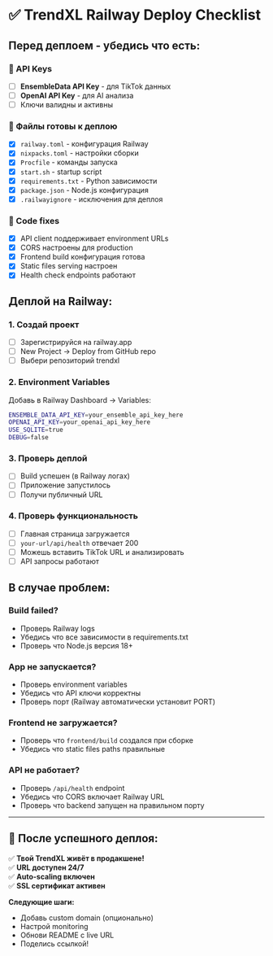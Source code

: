 # ✅ TrendXL Railway Deploy Checklist

## Перед деплоем - убедись что есть:

### 🔑 API Keys

- [ ] **EnsembleData API Key** - для TikTok данных
- [ ] **OpenAI API Key** - для AI анализа
- [ ] Ключи валидны и активны

### 📁 Файлы готовы к деплою

- [x] `railway.toml` - конфигурация Railway
- [x] `nixpacks.toml` - настройки сборки
- [x] `Procfile` - команды запуска
- [x] `start.sh` - startup script
- [x] `requirements.txt` - Python зависимости
- [x] `package.json` - Node.js конфигурация
- [x] `.railwayignore` - исключения для деплоя

### 🔧 Code fixes

- [x] API client поддерживает environment URLs
- [x] CORS настроены для production
- [x] Frontend build конфигурация готова
- [x] Static files serving настроен
- [x] Health check endpoints работают

## Деплой на Railway:

### 1. Создай проект

- [ ] Зарегистрируйся на railway.app
- [ ] New Project → Deploy from GitHub repo
- [ ] Выбери репозиторий trendxl

### 2. Environment Variables

Добавь в Railway Dashboard → Variables:

```bash
ENSEMBLE_DATA_API_KEY=your_ensemble_api_key_here
OPENAI_API_KEY=your_openai_api_key_here
USE_SQLITE=true
DEBUG=false
```

### 3. Проверь деплой

- [ ] Build успешен (в Railway логах)
- [ ] Приложение запустилось
- [ ] Получи публичный URL

### 4. Проверь функциональность

- [ ] Главная страница загружается
- [ ] `your-url/api/health` отвечает 200
- [ ] Можешь вставить TikTok URL и анализировать
- [ ] API запросы работают

## В случае проблем:

### Build failed?

- Проверь Railway logs
- Убедись что все зависимости в requirements.txt
- Проверь что Node.js версия 18+

### App не запускается?

- Проверь environment variables
- Убедись что API ключи корректны
- Проверь порт (Railway автоматически установит PORT)

### Frontend не загружается?

- Проверь что `frontend/build` создался при сборке
- Убедись что static files paths правильные

### API не работает?

- Проверь `/api/health` endpoint
- Убедись что CORS включает Railway URL
- Проверь что backend запущен на правильном порту

---

## 🎉 После успешного деплоя:

✅ **Твой TrendXL живёт в продакшене!**  
✅ **URL доступен 24/7**  
✅ **Auto-scaling включен**  
✅ **SSL сертификат активен**

**Следующие шаги:**

- Добавь custom domain (опционально)
- Настрой monitoring
- Обнови README с live URL
- Поделись ссылкой!
